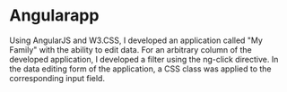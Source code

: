 # Angularapp
Using AngularJS and W3.CSS, I developed an application called "My Family" with the ability to edit data.
For an arbitrary column of the developed application, I developed a filter using the ng-click directive.
In the data editing form of the application, a CSS class was applied to the corresponding input field.
